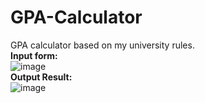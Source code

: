 # GPA-Calculator
GPA calculator based on my university rules.<br>
**Input form:**<br>
![image](https://github.com/hellomahmudul/GPA-Calculator/assets/86463082/75c654ba-8fb6-4546-88ee-6e1bed48c209)
<br>
 **Output Result:**
 <br>
 ![image](https://github.com/hellomahmudul/GPA-Calculator/assets/86463082/d1be2eea-1585-4f7f-936e-e582e7dc7378)
